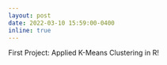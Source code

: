 ```yaml
---
layout: post
date: 2022-03-10 15:59:00-0400
inline: true
---
```


First Project: Applied K-Means Clustering in R! 

